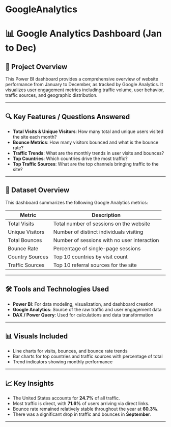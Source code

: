 # GoogleAnalytics

# 📊 Google Analytics Dashboard (Jan to Dec)

## 📌 Project Overview

This Power BI dashboard provides a comprehensive overview of website performance from January to December, as tracked by Google Analytics. It visualizes user engagement metrics including traffic volume, user behavior, traffic sources, and geographic distribution.

---

## 🔍 Key Features / Questions Answered

* **Total Visits & Unique Visitors**: How many total and unique users visited the site each month?
* **Bounce Metrics**: How many visitors bounced and what is the bounce rate?
* **Traffic Trends**: What are the monthly trends in user visits and bounces?
* **Top Countries**: Which countries drive the most traffic?
* **Top Traffic Sources**: What are the top channels bringing traffic to the site?

---

## 📁 Dataset Overview

This dashboard summarizes the following Google Analytics metrics:

| Metric          | Description                                 |
| --------------- | ------------------------------------------- |
| Total Visits    | Total number of sessions on the website     |
| Unique Visitors | Number of distinct individuals visiting     |
| Total Bounces   | Number of sessions with no user interaction |
| Bounce Rate     | Percentage of single-page sessions          |
| Country Sources | Top 10 countries by visit count             |
| Traffic Sources | Top 10 referral sources for the site        |

---

## 🛠️ Tools and Technologies Used

* **Power BI**: For data modeling, visualization, and dashboard creation
* **Google Analytics**: Source of the raw traffic and user engagement data
* **DAX / Power Query**: Used for calculations and data transformation

---

## 📊 Visuals Included

* Line charts for visits, bounces, and bounce rate trends
* Bar charts for top countries and traffic sources with percentage of total
* Trend indicators showing monthly performance

---

## 📈 Key Insights

* The United States accounts for **24.7%** of all traffic.
* Most traffic is direct, with **71.6%** of users arriving via direct links.
* Bounce rate remained relatively stable throughout the year at **60.3%**.
* There was a significant drop in traffic and bounces in **September**.

---
